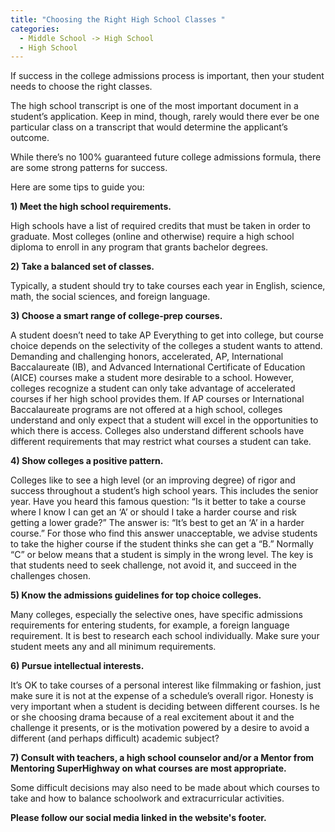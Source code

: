 ```yaml
---
title: "Choosing the Right High School Classes "
categories:
  - Middle School -> High School
  - High School
---
```


<!---
<audio controls>
  <source src="horse.ogg" type="audio/ogg">
  <source src="horse.mp3" type="audio/mpeg">
</audio>
--->

If success in the college admissions process is important, then your student needs to choose the right classes.

The high school transcript is one of the most important document in a student’s application. Keep in mind, though, rarely would there ever be one particular class on a transcript that would determine the applicant’s outcome.

While there’s no 100% guaranteed future college admissions formula, there are some strong patterns for success.

Here are some tips to guide you:

<b>1) Meet the high school requirements.</b>

High schools have a list of required credits that must be taken in order to graduate.  Most colleges (online and otherwise) require a high school diploma to enroll in any program that grants bachelor degrees.

<b>2) Take a balanced set of classes.</b>

Typically, a student should try to take courses each year in English, science, math, the social sciences, and foreign language.

<b>3)  Choose a smart range of college-prep courses.</b>

A student doesn’t need to take AP Everything to get into college, but course choice depends on the selectivity of the colleges a student wants to attend.   Demanding and challenging honors, accelerated, AP, International Baccalaureate (IB), and Advanced International Certificate of Education (AICE) courses make a student more desirable to a school. However, colleges recognize a student can only take advantage of accelerated courses if her high school provides them.  If AP courses or International Baccalaureate programs are not offered at a high school, colleges understand and only expect that a student will excel in the opportunities to which there is access. Colleges also understand different schools have different requirements that may restrict what courses a student can take.

<b>4)  Show colleges a positive pattern.</b>   

Colleges like to see a high level (or an improving degree) of rigor and success throughout a student’s high school years. This includes the senior year. Have you heard this famous question: “Is it better to take a course where I know I can get an ‘A’ or should I take a harder course and risk getting a lower grade?” The answer is: “It’s best to get an ‘A’ in a harder course.”  For those who find this answer unacceptable, we advise students to take the higher course if the student thinks she can get a “B.” Normally “C” or below means that a student is simply in the wrong level. The key is that students need to seek challenge, not avoid it, and succeed in the challenges chosen.

<b>5)  Know the admissions guidelines for top choice colleges.</b>

Many colleges, especially the selective ones, have specific admissions requirements for entering students, for example, a foreign language requirement. It is best to research each school individually.  Make sure your student meets any and all minimum requirements.

<b>6)  Pursue intellectual interests.</b>

It’s OK to take courses of a personal interest like filmmaking or fashion, just make sure it is not at the expense of a schedule’s overall rigor. Honesty is very important when a student is deciding between different courses. Is he or she choosing drama because of a real excitement about it and the challenge it presents, or is the motivation powered by a desire to avoid a different (and perhaps difficult) academic subject?

<b>7) Consult with teachers, a high school counselor and/or a Mentor from Mentoring SuperHighway on what courses are most appropriate.</b> 

Some difficult decisions may also need to be made about which courses to take and how to balance schoolwork and extracurricular activities.

<b>Please follow our social media linked in the website's footer.</b>


